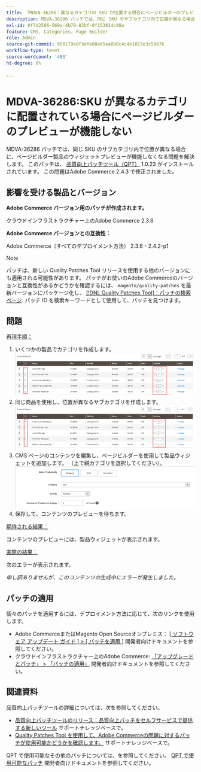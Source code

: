 ```yaml
---
title: 「MDVA-36286：異なるカテゴリの SKU が位置する場合にページビルダーのプレビューが機能しない」
description: MDVA-36286 パッチでは、同じ SKU のサブカテゴリ内で位置が異なる場合に、ページビルダー製品のウィジェットプレビューが機能しなくなる問題を解決します。 このパッチは、[Quality Patches Tool （QPT） ] （/help/announcements/adobe-commerce-announcements/magento-quality-patches-released-new-tool-to-self-serve-quality-patches.md） 1.0.23 がインストールされている場合に利用できます。 この問題はAdobe Commerce 2.4.3 で修正されました。
exl-id: 0f7d2506-569a-4b70-82bf-0f153014c48a
feature: CMS, Categories, Page Builder
role: Admin
source-git-commit: 958179e0f3efe08e65ea8b0c4c4e1015e3c5bb76
workflow-type: tm+mt
source-wordcount: '403'
ht-degree: 0%

---
```


# MDVA-36286:SKU が異なるカテゴリに配置されている場合にページビルダーのプレビューが機能しない

MDVA-36286 パッチでは、同じ SKU のサブカテゴリ内で位置が異なる場合に、ページビルダー製品のウィジェットプレビューが機能しなくなる問題を解決します。 このパッチは、 [品質向上パッチツール（QPT）](/help/announcements/adobe-commerce-announcements/magento-quality-patches-released-new-tool-to-self-serve-quality-patches.md) 1.0.23 がインストールされています。 この問題はAdobe Commerce 2.4.3 で修正されました。

## 影響を受ける製品とバージョン

**Adobe Commerce バージョン用のパッチが作成されます。**

クラウドインフラストラクチャー上のAdobe Commerce 2.3.6

**Adobe Commerce バージョンとの互換性：**

Adobe Commerce（すべてのデプロイメント方法） 2.3.6 - 2.4.2-p1

>[!NOTE]
>
>パッチは、新しい Quality Patches Tool リリースを使用する他のバージョンにも適用される可能性があります。 パッチがお使いのAdobe Commerceのバージョンと互換性があるかどうかを確認するには、 `magento/quality-patches` を最新バージョンにパッケージ化し、 [[!DNL Quality Patches Tool]：パッチの検索ページ](https://devdocs.magento.com/quality-patches/tool.html#patch-grid). パッチ ID を検索キーワードとして使用して、パッチを見つけます。

## 問題

<u>再現手順：</u>

1. いくつかの製品でカテゴリを作成します。
   ![products_magento_ordered.png](/help/support-tools/patches-available-in-qpt-tool/assets/products_magento_ordered.png)
1. 同じ商品を使用し、位置が異なるサブカテゴリを作成します。
   ![products_magento_different_position.png](/help/support-tools/patches-available-in-qpt-tool/assets/products_magento_different_position.png)
1. CMS ページのコンテンツを編集し、ページビルダーを使用して製品ウィジェットを追加します。 （上で親カテゴリを選択してください）。
   ![cms_page_magento.png](/help/support-tools/patches-available-in-qpt-tool/assets/cms_page_magento.png)
1. 保存して、コンテンツのプレビューを待ちます。

<u>期待される結果：</u>

コンテンツのプレビューには、製品ウィジェットが表示されます。

<u>実際の結果：</u>

次のエラーが表示されます。

*申し訳ありませんが、このコンテンツの生成中にエラーが発生しました。*

## パッチの適用

個々のパッチを適用するには、デプロイメント方法に応じて、次のリンクを使用します。

* Adobe CommerceまたはMagento Open Sourceオンプレミス： [[ ソフトウェア アップデート ガイド ] > [ パッチを適用 ]](https://devdocs.magento.com/guides/v2.4/comp-mgr/patching/mqp.html) 開発者向けドキュメントを参照してください。
* クラウドインフラストラクチャー上のAdobe Commerce: [「アップグレードとパッチ」 > 「パッチの適用」](https://devdocs.magento.com/cloud/project/project-patch.html) 開発者向けドキュメントを参照してください。

## 関連資料

品質向上パッチツールの詳細については、次を参照してください。

* [品質向上パッチツールのリリース：品質向上パッチをセルフサービスで提供する新しいツール](/help/announcements/adobe-commerce-announcements/magento-quality-patches-released-new-tool-to-self-serve-quality-patches.md) サポートナレッジベースで。
* [Quality Patches Tool を使用して、Adobe Commerceの問題に対するパッチが使用可能かどうかを確認します。](/help/support-tools/patches-available-in-qpt-tool/check-patch-for-magento-issue-with-magento-quality-patches.md) サポートナレッジベースで。

QPT で使用可能なその他のパッチについては、を参照してください。 [QPT で使用可能なパッチ](https://devdocs.magento.com/quality-patches/tool.html#patch-grid) 開発者向けドキュメントを参照してください。
